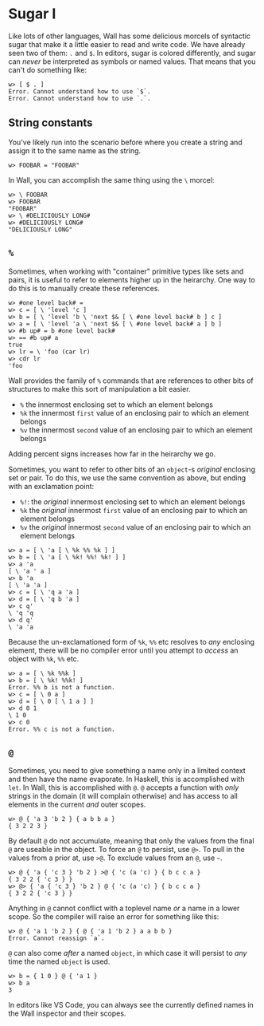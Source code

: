 # Sugar I

Like lots of other languages, Wall has some delicious morcels of syntactic sugar that make it a little easier to read and write code.  We have already seen two of them: `.` and `$`.  In editors, sugar is colored differently, and sugar can *never* be interpreted as symbols or named values.  That means that you can't do something like:

```
w> [ $ . ]
Error. Cannot understand how to use `$`.
Error. Cannot understand how to use `.`.
```

## String constants

You've likely run into the scenario before where you create a string and assign it to the same name as the string.

```
w> FOOBAR = "FOOBAR"
```

In Wall, you can accomplish the same thing using the `\` morcel:

```
w> \ FOOBAR
w> FOOBAR
"FOOBAR"
w> \ #DELICIOUSLY LONG#
w> #DELICIOUSLY LONG#
"DELICIOUSLY LONG"
```

## `%`

Sometimes, when working with "container" primitive types like sets and pairs, it is useful to refer to elements higher up in the heirarchy.  One way to do this is to manually create these references.

```
w> #one level back# =
w> c = [ \ 'level 'c ]
w> b = [ \ 'level 'b \ 'next $& [ \ #one level back# b ] c ]
w> a = [ \ 'level 'a \ 'next $& [ \ #one level back# a ] b ]
w> #b up# = b #one level back#
w> == #b up# a
true
w> lr = \ 'foo (car lr)
w> cdr lr
'foo
```

Wall provides the family of `%` commands that are references to other bits of structures to make this sort of manipulation a bit easier.

- `%` the innermost enclosing set to which an element belongs
- `%k` the innermost `first` value of an enclosing pair to which an element belongs
- `%v` the innermost `second` value of an enclosing pair to which an element belongs

Adding percent signs increases how far in the heirarchy we go.

Sometimes, you want to refer to other bits of an `object`-s *original* enclosing set or pair.  To do this, we use the same convention as above, but ending with an exclamation point:

- `%!`: the *original* innermost enclosing set to which an element belongs
- `%k` the *original* innermost `first` value of an enclosing pair to which an element belongs
- `%v` the *original* innermost `second` value of an enclosing pair to which an element belongs

```
w> a = [ \ 'a [ \ %k %% %k ] ]
w> b = [ \ 'a [ \ %k! %%! %k! ] ]
w> a 'a
[ \ 'a ' a ]
w> b 'a
[ \ 'a 'a ]
w> c = [ \ 'q a 'a ]
w> d = [ \ 'q b 'a ]
w> c q'
\ 'q 'q
w> d q'
\ 'a 'a
```

Because the un-exclamationed form of `%k`, `%%` etc resolves to *any* enclosing element, there will be no compiler error until you attempt to *access* an object with `%k`, `%%` etc.

```
w> a = [ \ %k %%k ]
w> b = [ \ %k! %%k! ]
Error. %% b is not a function.
w> c = [ \ 0 a ]
w> d = [ \ 0 [ \ 1 a ] ]
w> d 0 1
\ 1 0
w> c 0
Error. %% c is not a function. 
```

## `@`

Sometimes, you need to give something a name only in a limited context and then have the name evaporate.  In Haskell, this is accomplished with `let`.  In Wall, this is accomplished with `@`.  `@` accepts a function with *only* strings in the domain (it will complain otherwise) and has access to all elements in the current *and* outer scopes.


```
w> @ { 'a 3 'b 2 } { a b b a }
{ 3 2 2 3 }
```

By default `@` do not accumulate, meaning that only the values from the final `@` are useable in the object.  To force an `@` to persist, use `@>`.  To pull in the values from a prior at, use `>@`.  To exclude values from an `@`, use `~`.

```
w> @ { 'a { 'c 3 } 'b 2 } >@ { 'c (a 'c) } { b c c a }
{ 3 2 2 { 'c 3 } }
w> @> { 'a { 'c 3 } 'b 2 } @ { 'c (a 'c) } { b c c a }
{ 3 2 2 { 'c 3 } }
```

Anything in `@` cannot conflict with a toplevel name *or* a name in a lower scope.  So the compiler will raise an error for something like this:

```
w> @ { 'a 1 'b 2 } { @ { 'a 1 'b 2 } a a b b }
Error. Cannot reassign `a`.
```

`@` can also come *after* a named `object`, in which case it will persist to *any* time the named `object` is used.

```
w> b = { 1 0 } @ { 'a 1 }
w> b a
3
```

In editors like VS Code, you can always see the currently defined names in the Wall inspector and their scopes.
